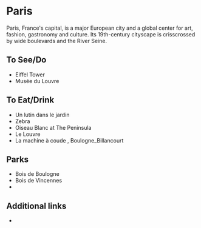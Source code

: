 # Paris

Paris, France's capital, is a major European city and a global center for art, fashion, gastronomy and culture. Its 19th-century cityscape is crisscrossed by wide boulevards and the River Seine. 

## To See/Do

* Eiffel Tower
* Musée du Louvre

## To Eat/Drink

* Un lutin dans le jardin
* Zebra
* Oiseau Blanc at The Peninsula
* Le Louvre
* La machine à coude , Boulogne_Billancourt

## Parks

* Bois de Boulogne
* Bois de Vincennes
*

## Additional links

*

